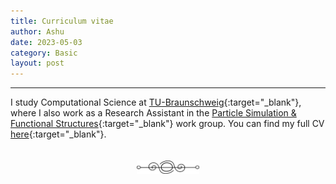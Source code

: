 ```yaml
---
title: Curriculum vitae 
author: Ashu
date: 2023-05-03
category: Basic
layout: post
---
```


---

I study Computational Science at [TU-Braunschweig](https://www.tu-braunschweig.de){:target="_blank"}, where I also work as a Research Assistant in the [Particle Simulation & Functional Structures](https://www.tu-braunschweig.de/en/ipat/research/particle-simulation-functional-structures){:target="_blank"} work group. You can find my full CV [here](/assets/CV.pdf){:target="_blank"}.

<div style="display: flex; justify-content: center; padding-top: 20px;">
    <img src="/assets/images/230617-page-ending-flourish.png" alt="image" style="max-width: 100px;">
</div>